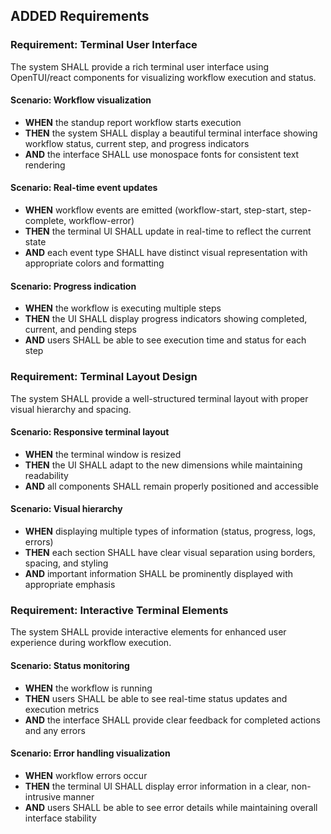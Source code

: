 ## ADDED Requirements

### Requirement: Terminal User Interface
The system SHALL provide a rich terminal user interface using OpenTUI/react components for visualizing workflow execution and status.

#### Scenario: Workflow visualization
- **WHEN** the standup report workflow starts execution
- **THEN** the system SHALL display a beautiful terminal interface showing workflow status, current step, and progress indicators
- **AND** the interface SHALL use monospace fonts for consistent text rendering

#### Scenario: Real-time event updates
- **WHEN** workflow events are emitted (workflow-start, step-start, step-complete, workflow-error)
- **THEN** the terminal UI SHALL update in real-time to reflect the current state
- **AND** each event type SHALL have distinct visual representation with appropriate colors and formatting

#### Scenario: Progress indication
- **WHEN** the workflow is executing multiple steps
- **THEN** the UI SHALL display progress indicators showing completed, current, and pending steps
- **AND** users SHALL be able to see execution time and status for each step

### Requirement: Terminal Layout Design
The system SHALL provide a well-structured terminal layout with proper visual hierarchy and spacing.

#### Scenario: Responsive terminal layout
- **WHEN** the terminal window is resized
- **THEN** the UI SHALL adapt to the new dimensions while maintaining readability
- **AND** all components SHALL remain properly positioned and accessible

#### Scenario: Visual hierarchy
- **WHEN** displaying multiple types of information (status, progress, logs, errors)
- **THEN** each section SHALL have clear visual separation using borders, spacing, and styling
- **AND** important information SHALL be prominently displayed with appropriate emphasis

### Requirement: Interactive Terminal Elements
The system SHALL provide interactive elements for enhanced user experience during workflow execution.

#### Scenario: Status monitoring
- **WHEN** the workflow is running
- **THEN** users SHALL be able to see real-time status updates and execution metrics
- **AND** the interface SHALL provide clear feedback for completed actions and any errors

#### Scenario: Error handling visualization
- **WHEN** workflow errors occur
- **THEN** the terminal UI SHALL display error information in a clear, non-intrusive manner
- **AND** users SHALL be able to see error details while maintaining overall interface stability